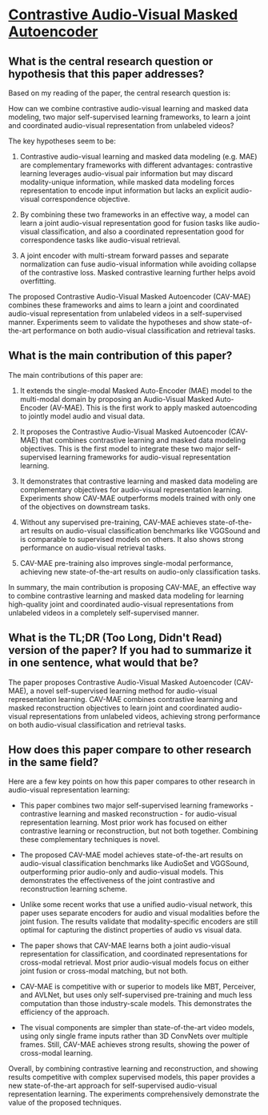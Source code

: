 # [Contrastive Audio-Visual Masked Autoencoder](https://arxiv.org/abs/2210.07839)

## What is the central research question or hypothesis that this paper addresses?

 Based on my reading of the paper, the central research question is: 

How can we combine contrastive audio-visual learning and masked data modeling, two major self-supervised learning frameworks, to learn a joint and coordinated audio-visual representation from unlabeled videos?

The key hypotheses seem to be:

1) Contrastive audio-visual learning and masked data modeling (e.g. MAE) are complementary frameworks with different advantages: contrastive learning leverages audio-visual pair information but may discard modality-unique information, while masked data modeling forces representation to encode input information but lacks an explicit audio-visual correspondence objective.

2) By combining these two frameworks in an effective way, a model can learn a joint audio-visual representation good for fusion tasks like audio-visual classification, and also a coordinated representation good for correspondence tasks like audio-visual retrieval.

3) A joint encoder with multi-stream forward passes and separate normalization can fuse audio-visual information while avoiding collapse of the contrastive loss. Masked contrastive learning further helps avoid overfitting.

The proposed Contrastive Audio-Visual Masked Autoencoder (CAV-MAE) combines these frameworks and aims to learn a joint and coordinated audio-visual representation from unlabeled videos in a self-supervised manner. Experiments seem to validate the hypotheses and show state-of-the-art performance on both audio-visual classification and retrieval tasks.


## What is the main contribution of this paper?

 The main contributions of this paper are:

1. It extends the single-modal Masked Auto-Encoder (MAE) model to the multi-modal domain by proposing an Audio-Visual Masked Auto-Encoder (AV-MAE). This is the first work to apply masked autoencoding to jointly model audio and visual data. 

2. It proposes the Contrastive Audio-Visual Masked Autoencoder (CAV-MAE) that combines contrastive learning and masked data modeling objectives. This is the first model to integrate these two major self-supervised learning frameworks for audio-visual representation learning.

3. It demonstrates that contrastive learning and masked data modeling are complementary objectives for audio-visual representation learning. Experiments show CAV-MAE outperforms models trained with only one of the objectives on downstream tasks.

4. Without any supervised pre-training, CAV-MAE achieves state-of-the-art results on audio-visual classification benchmarks like VGGSound and is comparable to supervised models on others. It also shows strong performance on audio-visual retrieval tasks.

5. CAV-MAE pre-training also improves single-modal performance, achieving new state-of-the-art results on audio-only classification tasks.

In summary, the main contribution is proposing CAV-MAE, an effective way to combine contrastive learning and masked data modeling for learning high-quality joint and coordinated audio-visual representations from unlabeled videos in a completely self-supervised manner.


## What is the TL;DR (Too Long, Didn't Read) version of the paper? If you had to summarize it in one sentence, what would that be?

 The paper proposes Contrastive Audio-Visual Masked Autoencoder (CAV-MAE), a novel self-supervised learning method for audio-visual representation learning. CAV-MAE combines contrastive learning and masked reconstruction objectives to learn joint and coordinated audio-visual representations from unlabeled videos, achieving strong performance on both audio-visual classification and retrieval tasks.


## How does this paper compare to other research in the same field?

 Here are a few key points on how this paper compares to other research in audio-visual representation learning:

- This paper combines two major self-supervised learning frameworks - contrastive learning and masked reconstruction - for audio-visual representation learning. Most prior work has focused on either contrastive learning or reconstruction, but not both together. Combining these complementary techniques is novel.

- The proposed CAV-MAE model achieves state-of-the-art results on audio-visual classification benchmarks like AudioSet and VGGSound, outperforming prior audio-only and audio-visual models. This demonstrates the effectiveness of the joint contrastive and reconstruction learning scheme.

- Unlike some recent works that use a unified audio-visual network, this paper uses separate encoders for audio and visual modalities before the joint fusion. The results validate that modality-specific encoders are still optimal for capturing the distinct properties of audio vs visual data.

- The paper shows that CAV-MAE learns both a joint audio-visual representation for classification, and coordinated representations for cross-modal retrieval. Most prior audio-visual models focus on either joint fusion or cross-modal matching, but not both.

- CAV-MAE is competitive with or superior to models like MBT, Perceiver, and AVLNet, but uses only self-supervised pre-training and much less computation than those industry-scale models. This demonstrates the efficiency of the approach.

- The visual components are simpler than state-of-the-art video models, using only single frame inputs rather than 3D ConvNets over multiple frames. Still, CAV-MAE achieves strong results, showing the power of cross-modal learning.

Overall, by combining contrastive learning and reconstruction, and showing results competitive with complex supervised models, this paper provides a new state-of-the-art approach for self-supervised audio-visual representation learning. The experiments comprehensively demonstrate the value of the proposed techniques.
